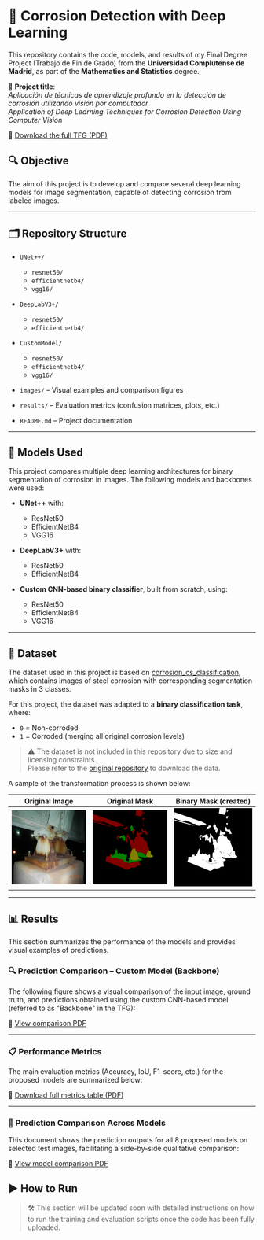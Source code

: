 # 🧠 Corrosion Detection with Deep Learning

This repository contains the code, models, and results of my Final Degree Project (Trabajo de Fin de Grado) from the **Universidad Complutense de Madrid**, as part of the **Mathematics and Statistics** degree.

📘 **Project title**:  
*Aplicación de técnicas de aprendizaje profundo en la detección de corrosión utilizando visión por computador*  
*Application of Deep Learning Techniques for Corrosion Detection Using Computer Vision*

📄 [Download the full TFG (PDF)](TFG/TFG.pdf)


## 🔍 Objective

The aim of this project is to develop and compare several deep learning models for image segmentation, capable of detecting corrosion from labeled images.

---

## 🗂️ Repository Structure

- `UNet++/`
  - `resnet50/`
  - `efficientnetb4/`
  - `vgg16/`

- `DeepLabV3+/`
  - `resnet50/`
  - `efficientnetb4/`

- `CustomModel/`
  - `resnet50/`
  - `efficientnetb4/`
  - `vgg16/`

- `images/` – Visual examples and comparison figures  
- `results/` – Evaluation metrics (confusion matrices, plots, etc.)
- `README.md` – Project documentation

---

## 🧪 Models Used

This project compares multiple deep learning architectures for binary segmentation of corrosion in images. The following models and backbones were used:

- **UNet++** with:
  - ResNet50
  - EfficientNetB4
  - VGG16

- **DeepLabV3+** with:
  - ResNet50
  - EfficientNetB4

- **Custom CNN-based binary classifier**, built from scratch, using:
  - ResNet50
  - EfficientNetB4
  - VGG16

---

## 📁 Dataset

The dataset used in this project is based on [corrosion_cs_classification](https://github.com/beric7/corrosion_cs_classification), which contains images of steel corrosion with corresponding segmentation masks in 3 classes.

For this project, the dataset was adapted to a **binary classification task**, where:
- `0` = Non-corroded
- `1` = Corroded (merging all original corrosion levels)

> ⚠️ The dataset is not included in this repository due to size and licensing constraints.  
> Please refer to the [original repository](https://github.com/beric7/corrosion_cs_classification) to download the data.

A sample of the transformation process is shown below:

| Original Image | Original Mask | Binary Mask (created)|
|----------------|----------------|--------------|
| ![original](images/img_og.jpeg) | ![original_mask](images/mask_og.png) | ![binary](images/mask_bin.png) |

---

## 📊 Results

This section summarizes the performance of the models and provides visual examples of predictions.

### 🔍 Prediction Comparison – Custom Model (Backbone)

The following figure shows a visual comparison of the input image, ground truth, and predictions obtained using the custom CNN-based model (referred to as "Backbone" in the TFG):

📄 [View comparison PDF](results/comparacion_imagenes.pdf)

---

### 📋 Performance Metrics

The main evaluation metrics (Accuracy, IoU, F1-score, etc.) for the proposed models are summarized below:

📄 [Download full metrics table (PDF)](results/metricas_modelos.pdf)

---

### 🧪 Prediction Comparison Across Models

This document shows the prediction outputs for all 8 proposed models on selected test images, facilitating a side-by-side qualitative comparison:

📄 [View model comparison PDF](results/comparacion_modelos.pdf)


## ▶️ How to Run

> 🛠️ This section will be updated soon with detailed instructions on how to run the training and evaluation scripts once the code has been fully uploaded.

